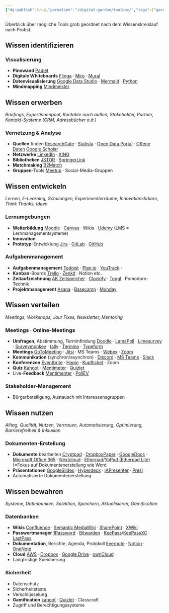 ```yaml
---
{"dg-publish":true,"permalink":"/digital-garden/toolbox/","tags":["gardenEntry"]}
---
```


Überblick über mögliche Tools grob geordnet nach dem Wissenskreislauf nach Probst.

## Wissen identifizieren

### Visualisierung

- **Pinnwand** [Padlet](https://padlet.com/)
- **Digitale Whiteboards** [Flinga](https://flinga.fi/) &middot; [Miro](https://miro.com/) &middot; [Mural](https://www.mural.co/)
- **Datenvisualisierung** [Google Data Studio](https://lookerstudio.google.com/overview) &middot; [Mermaid](https://mermaid.js.org/) &middot; [Python](https://www.python.org/)
- **Mindmapping** [Mindmeister](https://www.mindmeister.com/de)


## Wissen erwerben

_Briefings, Expertinnenpool, Kontakte nach außen, Stakeholder, Partner, Kontakt-Systeme (CRM, Adressbücher o.ä.)_

### Vernetzung & Analyse

- **Quellen** finden [ResearchGate](https://www.researchgate.net/) &middot; [Statista](https://statista.com/) &middot; [Open Data Portal](https://www.opendataportal.at/) &middot; [Offene Daten](https://www.data.gv.at/) [Google Scholar](https://scholar.google.com/)
- **Netzwerke** [LinkedIn](https://www.linkedin.com/) &middot; [XING](https://www.xing.com/)
- **Bibliotheken** [JSTOR](https://www.jstor.org/) &middot; [SpringerLink](https://link.springer.com/)
- **Matchmaking** [B2Match](https://www.b2match.com/de)
- **Gruppen**-Tools [Meetup](https://www.meetup.com/) &middot; Social-Media-Gruppen


## Wissen entwickeln

_Lernen, E-Learning, Schulungen, Experimentierräume, Innovationslabore, Think Thanks, Ideen_

### Lernumgebungen

 -  **Weiterbildung** [Moodle](https://www.instructure.com/canvas) &middot; [Canvas](https://www.instructure.com/canvas) &middot; Wikis &middot; [Udemy](https://www.udemy.com/) (LMS = Lernmanagementsysteme)
-  **Innovation**
-  **Prototyp**-Entwicklung [Jira](https://jira.atlassian.com/) &middot; [GitLab](https://about.gitlab.com/) &middot; [GitHub](https://github.com/)

### Aufgabenmanagement

-  **Aufgabenmanagement** [Todoist](https://www.todoist.com/) &middot; [Plan.io](https://plan.io/) &middot; [YouTrack](https://www.jetbrains.com/de-de/youtrack/) &middot; 
-  **Kanban**-Boards [Trello](https://trello.com/de) &middot; [Zenkit](https://zenkit.com/de/) &middot; Notion etc.
-  **Zeitaufzeichnung** [AK Zeitspeicher](https://ak-zeitspeicher.at/frontend/#/login) &middot; [Clockify](https://clockify.me/de/) &middot; [Toggl](https://toggl.com/) &middot; Pomodoro-Technik
-  **Projektmanagement** [Asana](https://asana.com/de) &middot; [Basecamp](https://basecamp.com/) &middot; [Monday](https://monday.com/)


## Wissen verteilen

_Meetings, Workshops, Jour Fixes, Newsletter, Mentoring_

### Meetings &middot; Online-Meetings

-  **Umfragen**, Abstimmung, Terminfindung [Doodle](https://doodle.com/de/) &middot; [LamaPoll](https://www.lamapoll.de/) &middot; [Limesurvey](https://www.limesurvey.org/de) &middot; [Surveymonkey](https://de.surveymonkey.com/) &middot; [tally](https://tally.so/) &middot; [Termino](https://www.termino.gv.at/) &middot; [Typeform](https://www.typeform.com/) 
-  **Meetings**  [GoToMeeting](https://www.goto.com/meeting) &middot; [Jitsi](https://jitsi.org/) &middot; MS Teams &middot; [Webex](https://www.webex.com/de/index.html) &middot; [Zoom](https://zoom.us/myhome) 
- **Kommunikation** (synchron/asynchron) &middot; [Discord](https://discord.com/) &middot; [MS Teams](https://www.microsoft.com/de-at/microsoft-teams/log-in) &middot; [Slack](https://slack.com/) 
-  **Konferenzen** [Eventbrite](https://www.eventbrite.at/) &middot; [Hopin](https://hopin.com/) &middot; [Kupfticket](https://kupfticket.com/en) &middot; Zoom
-  **Quiz** [Kahoot](https://kahoot.it/) &middot; [Mentimeter](https://www.mentimeter.com/) &middot; [Quizlet](https://quizlet.com/de)
-  Live-**Feedback** [Mentimenter](https://www.mentimeter.com/) &middot; [PollEV](https://pollev.com/home)

### Stakeholder-Management

-  Bürgerbeteiligung, Austausch mit Interessensgruppen


## Wissen nutzen

_Alltag, Qualität, Nutzen, Vertrauen, Automatisierung, Optimierung, Barrierefreiheit & Inklusion_

### Dokumenten-Erstellung

-  **Dokumente** bearbeiten [Cryptpad](https://cryptpad.fr/) &middot; [DropboxPaper](https://www.dropbox.com/paper/home) &middot;  [GoogleDocs](https://docs.google.com/) &middot; [Microsoft Office 365](https://www.office.com/) &middot;  [Nextcloud](https://nextcloud.com/de/) &middot; [Etherpad](https://etherpad.org/)/[YoPad (Etherpad Lite)](https://yopad.eu/) (=Fokus auf Dokumentenerstellung wie Word
-  **Präsentationen** [GoogleSlides](https://docs.google.com/presentatio) &middot;  [Hyperdeck](https://hyperdeck.io/) &middot; [iAPresenter](https://ia.net/presenter) &middot; [Prezi](https://prezi.com/de/) 
-  Automatisierte Dokumentenerstellung


## Wissen bewahren

_Systeme, Datenbanken, Selektion, Speichern, Aktualisieren, Gamification_

### Datenbanken

-  **Wikis** [Confluence](https://www.atlassian.com/de/software/confluence) &middot; [Semantic MediaWiki](https://www.semantic-mediawiki.org/wiki/Semantic_MediaWiki) &middot; [SharePoint](https://www.microsoft.com/de-at/microsoft-365/sharepoint/collaboration) &middot; [XWiki](https://www.xwiki.org/)
-  **Passwortmanager** [1Password](https://1password.com/) &middot; [Bitwarden](https://bitwarden.com/) &middot; [KeePass](https://keepass.info/)/[KeePassXC](https://keepassxc.org/) &middot; [LastPass](https://www.lastpass.com/) 
-  **Dokumentation**, Berichte, Agenda, Protokoll [Evernote](https://evernote.com/de-de) &middot; [Notion](https://www.notion.com/) &middot; [OneNote](https://www.onenote.com/) 
-  **Cloud** [AWS](https://aws.amazon.com/) &middot; [Dropbox](https://www.dropbox.com/home) &middot; [Google Drive](https://drive.google.com/) &middot; [ownCloud](https://owncloud.com/de/)
-  Langfristige Speicherung

### Sicherheit

-  Datenschutz
-  Sicherheitstests
-  Verschlüsselung
-  **Gamification** [kahoot](https://kahoot.it/) &middot; [Quizlet](https://quizlet.com/gb) &middot; Classcraft
-  Zugriff und Berechtigungssysteme